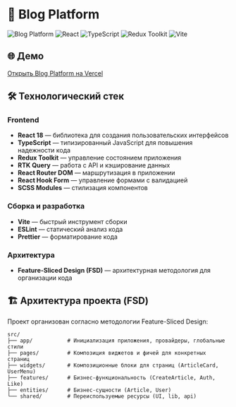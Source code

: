 # 📝 Blog Platform

![Blog Platform](https://img.shields.io/badge/Blog%20Platform-v1.0-blue)
![React](https://img.shields.io/badge/React-18.3.1-61DAFB?logo=react)
![TypeScript](https://img.shields.io/badge/TypeScript-5.6.2-3178C6?logo=typescript)
![Redux Toolkit](https://img.shields.io/badge/Redux%20Toolkit-2.5.0-764ABC?logo=redux)
![Vite](https://img.shields.io/badge/Vite-6.0.5-646CFF?logo=vite)

## 🌐 Демо

[Открыть Blog Platform на Vercel](https://blog-platform-lilac-two.vercel.app/)

## 🛠️ Технологический стек

### Frontend
- **React 18** — библиотека для создания пользовательских интерфейсов
- **TypeScript** — типизированный JavaScript для повышения надежности кода
- **Redux Toolkit** — управление состоянием приложения
- **RTK Query** — работа с API и кэширование данных
- **React Router DOM** — маршрутизация в приложении
- **React Hook Form** — управление формами с валидацией
- **SCSS Modules** — стилизация компонентов

### Сборка и разработка
- **Vite** — быстрый инструмент сборки
- **ESLint** — статический анализ кода
- **Prettier** — форматирование кода

### Архитектура
- **Feature-Sliced Design (FSD)** — архитектурная методология для организации кода

## 🏗️ Архитектура проекта (FSD)

Проект организован согласно методологии Feature-Sliced Design:

```
src/
├── app/           # Инициализация приложения, провайдеры, глобальные стили
├── pages/         # Композиция виджетов и фичей для конкретных страниц
├── widgets/       # Композиционные блоки для страниц (ArticleCard, UserMenu)
├── features/      # Бизнес-функциональность (CreateArticle, Auth, Like)
├── entities/      # Бизнес-сущности (Article, User)
└── shared/        # Переиспользуемые ресурсы (UI, lib, api)